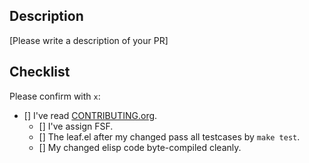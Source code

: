 ## Description

[Please write a description of your PR]

## Checklist
Please confirm with `x`:
- [] I've read [CONTRIBUTING.org](https://github.com/conao3/leaf.el/blob/master/CONTRIBUTING.org).
  - [] I've assign FSF.
  - [] The leaf.el after my changed pass all testcases by `make test`.
  - [] My changed elisp code byte-compiled cleanly.
